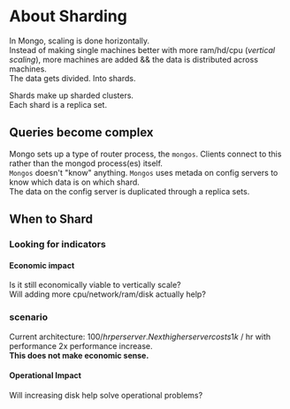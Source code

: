 # About Sharding
In Mongo, scaling is done horizontally.  
Instead of making single machines better with more ram/hd/cpu (_vertical scaling_), more machines are added && the data is distributed across machines.  
The data gets divided. Into shards.  

Shards make up sharded clusters.  
Each shard is a replica set.  

## Queries become complex
Mongo sets up a type of router process, the `mongos`. Clients connect to this rather than the mongod process(es) itself.  
`Mongos` doesn't "know" anything. `Mongos` uses metada on config servers to know which data is on which shard.   
The data on the config server is duplicated through a replica sets.  

## When to Shard
### Looking for indicators
#### Economic impact
Is it still economically viable to vertically scale?  
Will adding more cpu/network/ram/disk actually help?  

### scenario
Current architecture: 100$/hr per server.  
Next higher server costs 1k$ / hr with performance 2x performance increase.  
**This does not make economic sense.**  

#### Operational Impact
Will increasing disk help solve operational problems?  
